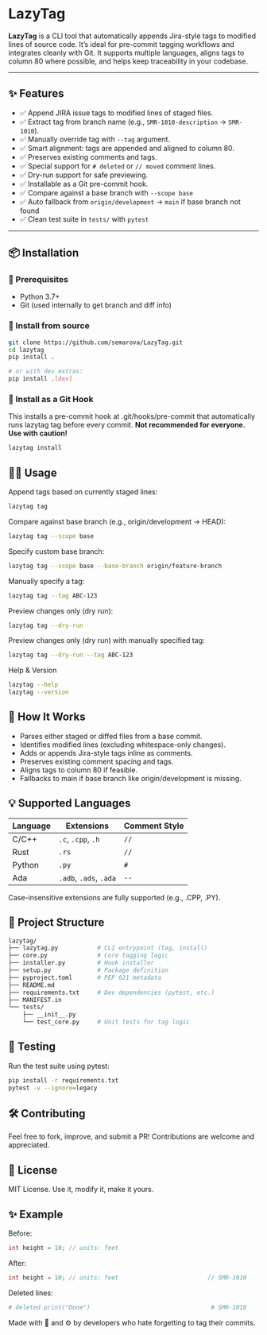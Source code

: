 # LazyTag

**LazyTag** is a CLI tool that automatically appends Jira-style tags to modified lines of source code. It’s ideal for pre-commit tagging workflows and integrates cleanly with Git. It supports multiple languages, aligns tags to column 80 where possible, and helps keep traceability in your codebase.

---

## ✨ Features

- ✅ Append JIRA issue tags to modified lines of staged files.
- ✅ Extract tag from branch name (e.g., `SMR-1010-description` → `SMR-1010`).
- ✅ Manually override tag with `--tag` argument.
- ✅ Smart alignment: tags are appended and aligned to column 80.
- ✅ Preserves existing comments and tags.
- ✅ Special support for `# deleted` or `// moved` comment lines.
- ✅ Dry-run support for safe previewing.
- ✅ Installable as a Git pre-commit hook.
- ✅ Compare against a base branch with `--scope base`
- ✅ Auto fallback from `origin/development` → `main` if base branch not found
- ✅ Clean test suite in `tests/` with `pytest`

---

## 📦 Installation

### 🔧 Prerequisites
- Python 3.7+
- Git (used internally to get branch and diff info)

### 🔁 Install from source
```bash
git clone https://github.com/semarova/LazyTag.git
cd lazytag
pip install .           

# or with dev extras:
pip install .[dev]
```
### 📜 Install as a Git Hook

This installs a pre-commit hook at .git/hooks/pre-commit that automatically runs lazytag tag before every commit. **Not recommended for everyone. Use with caution!**

``` bash
lazytag install
```


## 🧑‍💻 Usage
Append tags based on currently staged lines:
``` bash
lazytag tag
```

Compare against base branch (e.g., origin/development → HEAD):
``` bash
lazytag tag --scope base
```

Specify custom base branch:
```bash
lazytag tag --scope base --base-branch origin/feature-branch
``` 

Manually specify a tag:
``` bash
lazytag tag --tag ABC-123
``` 

Preview changes only (dry run):
``` bash
lazytag tag --dry-run
```

Preview changes only (dry run) with manually specified tag:
``` bash
lazytag tag --dry-run --tag ABC-123
```

Help & Version
``` bash
lazytag --help
lazytag --version
```

## 🧠 How It Works
- Parses either staged or diffed files from a base commit.
- Identifies modified lines (excluding whitespace-only changes).
- Adds or appends Jira-style tags inline as comments.
- Preserves existing comment spacing and tags.
- Aligns tags to column 80 if feasible.
- Fallbacks to main if base branch like origin/development is missing.

## 💡 Supported Languages
| Language | Extensions            | Comment Style |
|----------|------------------------|----------------|
| C/C++    | `.c`, `.cpp`, `.h`     | `//`           |
| Rust     | `.rs`                  | `//`           |
| Python   | `.py`                  | `#`            |
| Ada      | `.adb`, `.ads`, `.ada` | `--`           |

Case-insensitive extensions are fully supported (e.g., .CPP, .PY).

## 📁 Project Structure
```bash
lazytag/
├── lazytag.py           # CLI entrypoint (tag, install)
├── core.py              # Core tagging logic
├── installer.py         # Hook installer
├── setup.py             # Package definition
├── pyproject.toml       # PEP 621 metadata
├── README.md
├── requirements.txt     # Dev dependencies (pytest, etc.)
├── MANIFEST.in
└── tests/
    ├── __init__.py
    └── test_core.py     # Unit tests for tag logic
```

## 🧪 Testing
Run the test suite using pytest:

``` bash
pip install -r requirements.txt
pytest -v --ignore=legacy
```

## 🛠 Contributing
Feel free to fork, improve, and submit a PR! Contributions are welcome and appreciated.

## 📄 License
MIT License. Use it, modify it, make it yours.

## ✨ Example
Before:

``` c
int height = 10; // units: feet
```

After:

``` c
int height = 10; // units: feet                         // SMR-1010
```

Deleted lines:

``` python
# deleted print("Done")                                  # SMR-1010
```

Made with 🧠 and ⚙️ by developers who hate forgetting to tag their commits.